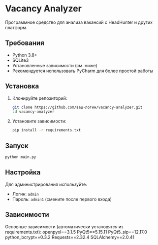 # Vacancy Analyzer

Программное средство для анализа вакансий с HeadHunter и других платформ.

## Требования

- Python 3.8+
- SQLite3
- Установленные зависимости (см. ниже)
- Рекомендуется использовать PyCharm для более простой работы

## Установка

1. Клонируйте репозиторий:
   ```bash
   git clone https://github.com/ваш-логин/vacancy-analyzer.git
   cd vacancy-analyzer
   ```

2. Установите зависимости:
   ```bash
   pip install -r requirements.txt
   ```

## Запуск

```bash
python main.py
```

## Настройка

Для администрирования используйте:
   - Логин: `admin`
   - Пароль: `admin1` (смените после первого входа)



## Зависимости

Основные зависимости (автоматически установятся из requirements.txt):
openpyxl==3.1.5
PyQt5==5.15.11
PyQt5_sip==12.17.0
python_bcrypt==0.3.2
Requests==2.32.4
SQLAlchemy==2.0.41

